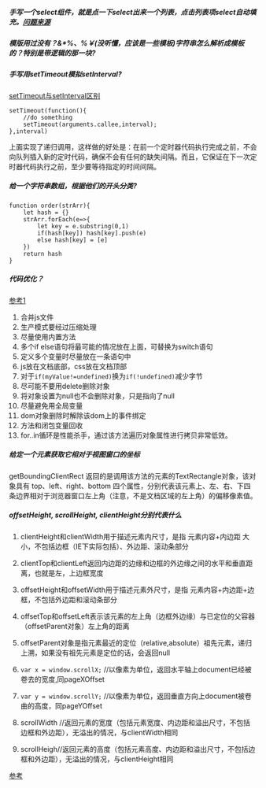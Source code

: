 ##### 手写一个select组件，就是点一下select出来一个列表，点击列表项select自动填充。[问题来源](https://zhuanlan.zhihu.com/p/28771824)

##### 模版用过没有？&*%、%￥(没听懂，应该是一些模板)字符串怎么解析成模板的？特别是带逻辑的那一块?


##### 手写用setTimeout模拟setInterval?
[setTimeout与setInterval区别](http://blog.csdn.net/baidu_24024601/article/details/51862488) 

    setTimeout(function(){
        //do something
        setTimeout(arguments.callee,interval);
    },interval)
    
上面实现了递归调用，这样做的好处是：在前一个定时器代码执行完成之前，不会向队列插入新的定时代码，确保不会有任何的缺失间隔。而且，它保证在下一次定时器代码执行之前，至少要等待指定的时间间隔。

##### 给一个字符串数组，根据他们的开头分类?
    function order(strArr){
        let hash = {}
        strArr.forEach(e=>{
            let key = e.substring(0,1)
            if(hash[key]) hash[key].push(e)
            else hash[key] = [e]
        })
        return hash
    }
    
##### 代码优化？
[参考1](https://www.jianshu.com/p/60ae173a4192)

1. 合并js文件
2. 生产模式要经过压缩处理
3. 尽量使用内置方法
4. 多个if else语句将最可能的情况放在上面，可替换为switch语句
5. 定义多个变量时尽量放在一条语句中
6. js放在文档底部，css放在文档顶部
7. 对于``if(myValue!=undefined)``换为``if(!undefined)``减少字节
8. 尽可能不要用delete删除对象
9. 将对象设置为null也不会删除对象，只是指向了null
10. 尽量避免用全局变量
11. dom对象删除时解除该dom上的事件绑定
12. 方法和闭包变量回收
13. for..in循环是性能杀手，通过该方法遍历对象属性进行拷贝非常低效。

##### 给定一个元素获取它相对于视图窗口的坐标
getBoundingClientRect 
返回的是调用该方法的元素的TextRectangle对象，该对象具有
top、left、right、bottom
四个属性，分别代表该元素上、左、右、下四条边界相对于浏览器窗口左上角（注意，不是文档区域的左上角）的偏移像素值。


##### offsetHeight, scrollHeight, clientHeight分别代表什么
1. clientHeight和clientWidth用于描述元素内尺寸，是指 元素内容+内边距 大小，不包括边框（IE下实际包括）、外边距、滚动条部分

2. clientTop和clientLeft返回内边距的边缘和边框的外边缘之间的水平和垂直距离，也就是左，上边框宽度

3. offsetHeight和offsetWidth用于描述元素外尺寸，是指 元素内容+内边距+边框，不包括外边距和滚动条部分

4. offsetTop和offsetLeft表示该元素的左上角（边框外边缘）与已定位的父容器（offsetParent对象）左上角的距离

5. offsetParent对象是指元素最近的定位（relative,absolute）祖先元素，递归上溯，如果没有祖先元素是定位的话，会返回null

6. `var x = window.scrollX;` //以像素为单位，返回水平轴上document已经被卷去的宽度,同pageXOffset 

7. `var y = window.scrollY;` //以像素为单位，返回垂直方向上document被卷曲的高度，同pageYOffset 

8. scrollWidth //返回元素的宽度（包括元素宽度、内边距和溢出尺寸，不包括边框和外边距），无溢出的情况，与clientWidth相同

9. scrollHeigh//返回元素的高度（包括元素高度、内边距和溢出尺寸，不包括边框和外边距），无溢出的情况，与clientHeight相同

[参考](https://www.cnblogs.com/ifworld/p/7605954.html)
